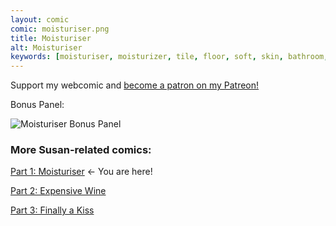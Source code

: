 ```yaml
---
layout: comic
comic: moisturiser.png
title: Moisturiser
alt: Moisturiser
keywords: [moisturiser, moisturizer, tile, floor, soft, skin, bathroom, expensive]
---
```


Support my webcomic and [become a patron on my Patreon!](https://www.patreon.com/lolnein)

Bonus Panel:

![Moisturiser Bonus Panel](/images/moisturiser_bonus.png)


### More Susan-related comics:

[Part 1: Moisturiser](https://lolnein.com/2018/01/24/moisturiser/) <- You are here!

[Part 2: Expensive Wine](https://lolnein.com/2018/01/30/expensivewine/)

[Part 3: Finally a Kiss](https://lolnein.com/2018/01/31/finallyakiss/)